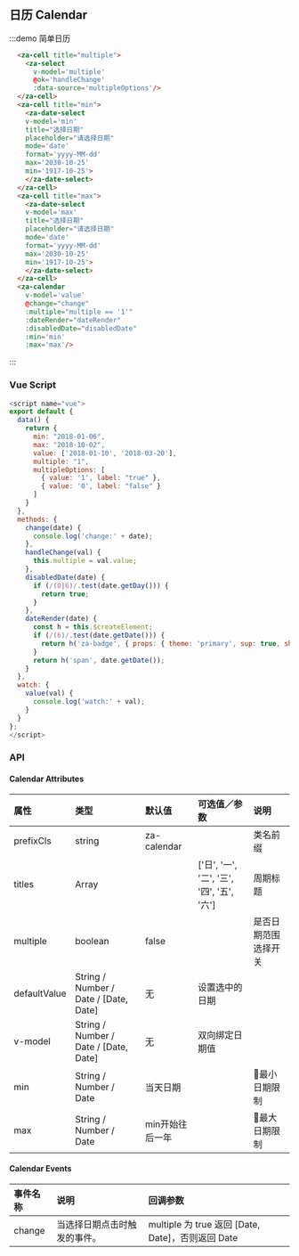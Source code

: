 ## 日历 Calendar

:::demo 简单日历
```html
  <za-cell title="multiple">
    <za-select
      v-model='multiple'
      @ok='handleChange'
      :data-source='multipleOptions'/>
  </za-cell>
  <za-cell title="min">
    <za-date-select
    v-model='min'
    title="选择日期"
    placeholder="请选择日期"
    mode='date'
    format='yyyy-MM-dd'
    max='2030-10-25'
    min='1917-10-25'>
    </za-date-select>
  </za-cell>
  <za-cell title="max">
    <za-date-select
    v-model='max'
    title="选择日期"
    placeholder="请选择日期"
    mode='date'
    format='yyyy-MM-dd'
    max='2030-10-25'
    min='1917-10-25'>
    </za-date-select>
  </za-cell>
  <za-calendar
    v-model='value'
    @change="change"
    :multiple="multiple == '1'"
    :dateRender="dateRender"
    :disabledDate="disabledDate" 
    :min='min'
    :max='max'/>
```
:::

### Vue Script
```javascript
<script name="vue">
export default {
  data() {
    return {
      min: "2018-01-06",
      max: "2018-10-02",
      value: ['2018-01-10', '2018-03-20'],
      multiple: "1",
      multipleOptions: [
        { value: '1', label: "true" },
        { value: '0', label: "false" }
      ]
    }
  },
  methods: {
    change(date) {
      console.log('change:' + date);
    },
    handleChange(val) {
      this.multiple = val.value;
    },
    disabledDate(date) {
      if (/(0|6)/.test(date.getDay())) {
        return true;
      }
    },
    dateRender(date) {
      const h = this.$createElement;
      if (/(6)/.test(date.getDate())) {
        return h('za-badge', { props: { theme: 'primary', sup: true, shape: 'dot' }}, date.getDate());
      }
      return h('span', date.getDate());
    }
  },
  watch: {
    value(val) {
      console.log('watch:' + val);
    }
  }
};
</script>
```

### API

#### Calendar Attributes

| 属性 | 类型 | 默认值 | 可选值／参数 | 说明 |
| :--- | :--- | :--- | :--- | :--- |
| prefixCls | string | za-calendar | | 类名前缀 |
| titles | Array | | ['日', '一', '二', '三', '四', '五', '六'] | 周期标题 |
| multiple | boolean | false |  | 是否日期范围选择开关 |
| defaultValue | String / Number / Date / [Date, Date] | 无 | 设置选中的日期 |
| v-model | String / Number / Date / [Date, Date] | 无 | 双向绑定日期值 |
| min | String / Number / Date | 当天日期 |  | 最小日期限制 |
| max | String / Number / Date | min开始往后一年 |  | 最大日期限制 |

#### Calendar Events
| 事件名称 | 说明 | 回调参数 |
| :--- | :--- | :--- |
| change | 当选择日期点击时触发的事件。| multiple 为 true 返回 [Date, Date]，否则返回 Date |
